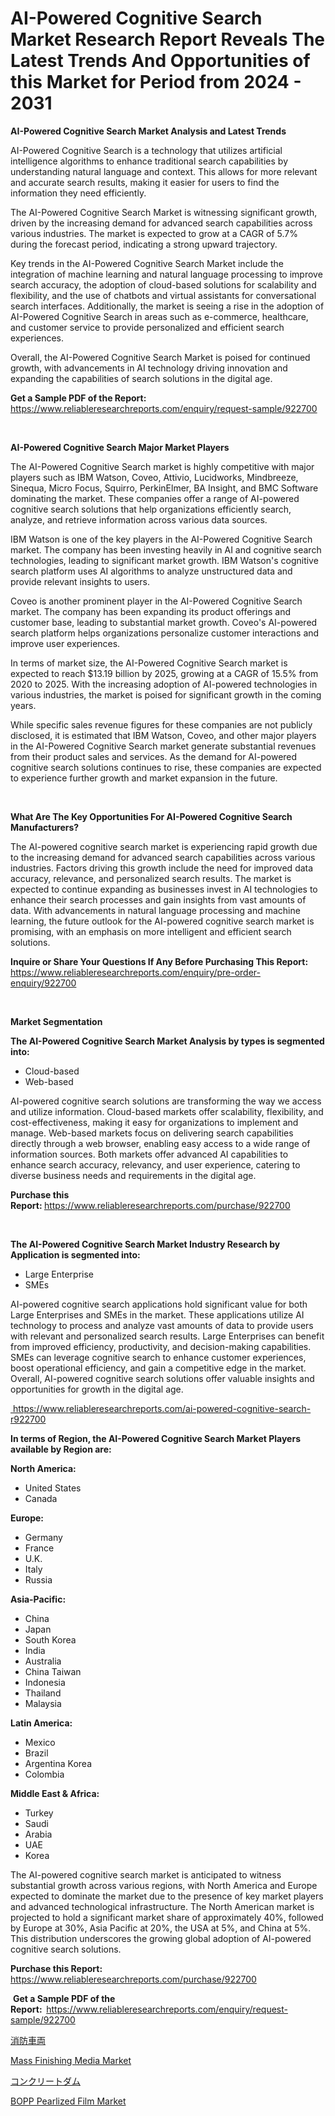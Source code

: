 <p><h1>AI-Powered Cognitive Search Market Research Report Reveals The Latest Trends And Opportunities of this Market for Period from 2024 - 2031</h1></p><p><strong>AI-Powered Cognitive Search Market Analysis and Latest Trends</strong></p>
<p><p>AI-Powered Cognitive Search is a technology that utilizes artificial intelligence algorithms to enhance traditional search capabilities by understanding natural language and context. This allows for more relevant and accurate search results, making it easier for users to find the information they need efficiently.</p><p>The AI-Powered Cognitive Search Market is witnessing significant growth, driven by the increasing demand for advanced search capabilities across various industries. The market is expected to grow at a CAGR of 5.7% during the forecast period, indicating a strong upward trajectory.</p><p>Key trends in the AI-Powered Cognitive Search Market include the integration of machine learning and natural language processing to improve search accuracy, the adoption of cloud-based solutions for scalability and flexibility, and the use of chatbots and virtual assistants for conversational search interfaces. Additionally, the market is seeing a rise in the adoption of AI-Powered Cognitive Search in areas such as e-commerce, healthcare, and customer service to provide personalized and efficient search experiences.</p><p>Overall, the AI-Powered Cognitive Search Market is poised for continued growth, with advancements in AI technology driving innovation and expanding the capabilities of search solutions in the digital age.</p></p>
<p><strong>Get a Sample PDF of the Report:&nbsp;</strong> <a href="https://www.reliableresearchreports.com/enquiry/request-sample/922700">https://www.reliableresearchreports.com/enquiry/request-sample/922700</a></p>
<p>&nbsp;</p>
<p><strong>AI-Powered Cognitive Search Major Market Players</strong></p>
<p><p>The AI-Powered Cognitive Search market is highly competitive with major players such as IBM Watson, Coveo, Attivio, Lucidworks, Mindbreeze, Sinequa, Micro Focus, Squirro, PerkinElmer, BA Insight, and BMC Software dominating the market. These companies offer a range of AI-powered cognitive search solutions that help organizations efficiently search, analyze, and retrieve information across various data sources.</p><p>IBM Watson is one of the key players in the AI-Powered Cognitive Search market. The company has been investing heavily in AI and cognitive search technologies, leading to significant market growth. IBM Watson's cognitive search platform uses AI algorithms to analyze unstructured data and provide relevant insights to users.</p><p>Coveo is another prominent player in the AI-Powered Cognitive Search market. The company has been expanding its product offerings and customer base, leading to substantial market growth. Coveo's AI-powered search platform helps organizations personalize customer interactions and improve user experiences.</p><p>In terms of market size, the AI-Powered Cognitive Search market is expected to reach $13.19 billion by 2025, growing at a CAGR of 15.5% from 2020 to 2025. With the increasing adoption of AI-powered technologies in various industries, the market is poised for significant growth in the coming years.</p><p>While specific sales revenue figures for these companies are not publicly disclosed, it is estimated that IBM Watson, Coveo, and other major players in the AI-Powered Cognitive Search market generate substantial revenues from their product sales and services. As the demand for AI-powered cognitive search solutions continues to rise, these companies are expected to experience further growth and market expansion in the future.</p></p>
<p>&nbsp;</p>
<p><strong>What Are The Key Opportunities For AI-Powered Cognitive Search Manufacturers?</strong></p>
<p><p>The AI-powered cognitive search market is experiencing rapid growth due to the increasing demand for advanced search capabilities across various industries. Factors driving this growth include the need for improved data accuracy, relevance, and personalized search results. The market is expected to continue expanding as businesses invest in AI technologies to enhance their search processes and gain insights from vast amounts of data. With advancements in natural language processing and machine learning, the future outlook for the AI-powered cognitive search market is promising, with an emphasis on more intelligent and efficient search solutions.</p></p>
<p><strong>Inquire or Share Your Questions If Any Before Purchasing This Report:</strong> <a href="https://www.reliableresearchreports.com/enquiry/pre-order-enquiry/922700">https://www.reliableresearchreports.com/enquiry/pre-order-enquiry/922700</a></p>
<p>&nbsp;</p>
<p><strong>Market Segmentation</strong></p>
<p><strong>The AI-Powered Cognitive Search Market Analysis by types is segmented into:</strong></p>
<p><ul><li>Cloud-based</li><li>Web-based</li></ul></p>
<p><p>AI-powered cognitive search solutions are transforming the way we access and utilize information. Cloud-based markets offer scalability, flexibility, and cost-effectiveness, making it easy for organizations to implement and manage. Web-based markets focus on delivering search capabilities directly through a web browser, enabling easy access to a wide range of information sources. Both markets offer advanced AI capabilities to enhance search accuracy, relevancy, and user experience, catering to diverse business needs and requirements in the digital age.</p></p>
<p><strong>Purchase this Report:&nbsp;</strong><a href="https://www.reliableresearchreports.com/purchase/922700">https://www.reliableresearchreports.com/purchase/922700</a></p>
<p>&nbsp;</p>
<p><strong>The AI-Powered Cognitive Search Market Industry Research by Application is segmented into:</strong></p>
<p><ul><li>Large Enterprise</li><li>SMEs</li></ul></p>
<p><p>AI-powered cognitive search applications hold significant value for both Large Enterprises and SMEs in the market. These applications utilize AI technology to process and analyze vast amounts of data to provide users with relevant and personalized search results. Large Enterprises can benefit from improved efficiency, productivity, and decision-making capabilities. SMEs can leverage cognitive search to enhance customer experiences, boost operational efficiency, and gain a competitive edge in the market. Overall, AI-powered cognitive search solutions offer valuable insights and opportunities for growth in the digital age.</p></p>
<p><a href="https://www.reliableresearchreports.com/ai-powered-cognitive-search-r922700">&nbsp;https://www.reliableresearchreports.com/ai-powered-cognitive-search-r922700</a></p>
<p><strong>In terms of Region, the AI-Powered Cognitive Search Market Players available by Region are:</strong></p>
<p>
    <p> <strong> North America: </strong>
        <ul>
            <li>United States</li>
            <li>Canada</li>
        </ul>
        </p> 
    <p> <strong> Europe: </strong>
        <ul>
            <li>Germany</li>
            <li>France</li>
            <li>U.K.</li>
            <li>Italy</li>
            <li>Russia</li>
        </ul>
        </p> 
    <p> <strong> Asia-Pacific: </strong>
        <ul>
            <li>China</li>
            <li>Japan</li>
            <li>South Korea</li>
            <li>India</li>
            <li>Australia</li>
            <li>China Taiwan</li>
            <li>Indonesia</li>
            <li>Thailand</li>
            <li>Malaysia</li>
        </ul>
        </p> 
    <p> <strong> Latin America: </strong>
        <ul>
            <li>Mexico</li>
            <li>Brazil</li>
            <li>Argentina Korea</li>
            <li>Colombia</li>
        </ul>
        </p> 
    <p> <strong> Middle East & Africa: </strong>
        <ul>
            <li>Turkey</li>
            <li>Saudi</li>
            <li>Arabia</li>
            <li>UAE</li>
            <li>Korea</li>
        </ul>
    </p>
    </p>
<p><p>The AI-powered cognitive search market is anticipated to witness substantial growth across various regions, with North America and Europe expected to dominate the market due to the presence of key market players and advanced technological infrastructure. The North American market is projected to hold a significant market share of approximately 40%, followed by Europe at 30%, Asia Pacific at 20%, the USA at 5%, and China at 5%. This distribution underscores the growing global adoption of AI-powered cognitive search solutions.</p></p>
<p><strong>Purchase this Report: </strong><a href="https://www.reliableresearchreports.com/purchase/922700">https://www.reliableresearchreports.com/purchase/922700</a></p>
<p>&nbsp;<strong>Get a Sample PDF of the Report:&nbsp;&nbsp;</strong><a href="https://www.reliableresearchreports.com/enquiry/request-sample/922700">https://www.reliableresearchreports.com/enquiry/request-sample/922700</a></p>
<p><strong></strong></p>
<p><p><a href="https://github.com/DwightHuels1/Market-Research-Report-List-1/blob/main/752459561093.md">消防車両</a></p><p><a href="https://www.linkedin.com/pulse/mass-finishing-media-market-research-report-provides-thorough-vxtqc">Mass Finishing Media Market</a></p><p><a href="https://github.com/tanyaali3/Market-Research-Report-List-1/blob/main/419439761092.md">コンクリートダム</a></p><p><a href="https://www.linkedin.com/pulse/decoding-bopp-pearlized-film-market-deep-dive-latest-trends-segmentation-kkeaf">BOPP Pearlized Film Market</a></p></p>